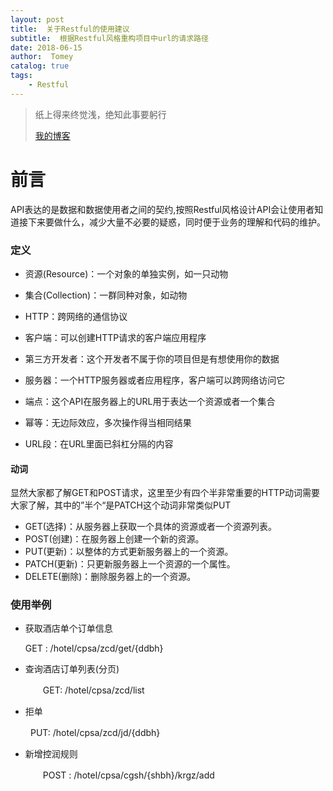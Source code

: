```yaml
---
layout: post
title:  关于Restful的使用建议
subtitle:  根据Restful风格重构项目中url的请求路径
date: 2018-06-15
author:  Tomey
catalog: true
tags:  
    - Restful
---
```


> 纸上得来终觉浅，绝知此事要躬行
>
> [我的博客](//http://cranberry.xin/)



# 前言

API表达的是数据和数据使用者之间的契约,按照Restful风格设计API会让使用者知道接下来要做什么，减少大量不必要的疑惑，同时便于业务的理解和代码的维护。

### 定义

+ 资源(Resource)：一个对象的单独实例，如一只动物


+ 集合(Collection)：一群同种对象，如动物


+ HTTP：跨网络的通信协议


+ 客户端：可以创建HTTP请求的客户端应用程序


+ 第三方开发者：这个开发者不属于你的项目但是有想使用你的数据


+ 服务器：一个HTTP服务器或者应用程序，客户端可以跨网络访问它


+ 端点：这个API在服务器上的URL用于表达一个资源或者一个集合


+ 幂等：无边际效应，多次操作得当相同结果


+ URL段：在URL里面已斜杠分隔的内容

#### 动词

显然大家都了解GET和POST请求，这里至少有四个半非常重要的HTTP动词需要大家了解，其中的”半个“是PATCH这个动词非常类似PUT

+ GET(选择)：从服务器上获取一个具体的资源或者一个资源列表。
+ POST(创建)：在服务器上创建一个新的资源。
+ PUT(更新)：以整体的方式更新服务器上的一个资源。
+ PATCH(更新)：只更新服务器上一个资源的一个属性。
+ DELETE(删除)：删除服务器上的一个资源。

### 使用举例

+ 获取酒店单个订单信息

  ​GET :  /hotel/cpsa/zcd/get/{ddbh}

+ 查询酒店订单列表(分页)

  　　GET: /hotel/cpsa/zcd/list

+ 拒单

​       　　PUT: /hotel/cpsa/zcd/jd/{ddbh}

+ 新增控润规则

  　　POST : /hotel/cpsa/cgsh/{shbh}/krgz/add

  ​



